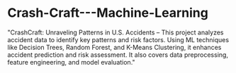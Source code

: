 # Crash-Craft---Machine-Learning
"CrashCraft: Unraveling Patterns in U.S. Accidents – This project analyzes accident data to identify key patterns and risk factors. Using ML techniques like Decision Trees, Random Forest, and K-Means Clustering, it enhances accident prediction and risk assessment. It also covers data preprocessing, feature engineering, and model evaluation."
